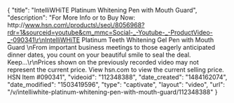 {
    "title": "IntelliWHiTE Platinum Whitening Pen with Mouth Guard",
    "description": "For More Info or to Buy Now: http:\/\/www.hsn.com\/products\/seo\/8056968?rdr=1&sourceid=youtube&cm_mmc=Social-_-Youtube-_-ProductVideo-_-090341\r\nIntelliWHiTE Platinum Teeth Whitening Gel Pen with Mouth Guard \nFrom important business meetings to those eagerly anticipated dinner dates, you count on your beautiful smile to seal the deal. Keep...\r\nPrices shown on the previously recorded video may not represent the current price.  View hsn.com to view the current selling price. HSN Item #090341",
    "videoid": "112348388",
    "date_created": "1484162074",
    "date_modified": "1503419596",
    "type": "captivate",
    "layout": "video",
    "url": "\/v\/intelliwhite-platinum-whitening-pen-with-mouth-guard\/112348388"
}